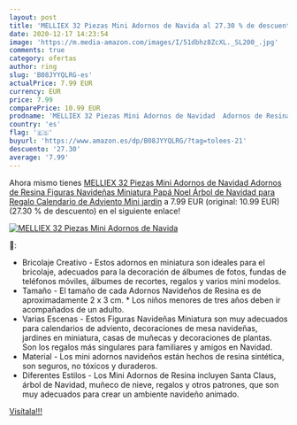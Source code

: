 ```yaml
---
layout: post
title: 'MELLIEX 32 Piezas Mini Adornos de Navida al 27.30 % de descuento'
date: 2020-12-17 14:23:54
image: 'https://m.media-amazon.com/images/I/51dbhz8ZcXL._SL200_.jpg'
comments: true
category: ofertas
author: ring
slug: 'B08JYYQLRG-es'
actualPrice: 7.99 EUR
currency: EUR
price: 7.99
comparePrice: 10.99 EUR
prodname: 'MELLIEX 32 Piezas Mini Adornos de Navidad  Adornos de Resina Figuras Navideñas Miniatura Papá Noel Árbol de Navidad para Regalo  Calendario de Adviento  Mini jardín'
country: 'es'
flag: '🇪🇸'
buyurl: 'https://www.amazon.es/dp/B08JYYQLRG/?tag=tolees-21'
descuento: '27.30'
average: '7.99'
---
```


Ahora mismo tienes [MELLIEX 32 Piezas Mini Adornos de Navidad  Adornos de Resina Figuras Navideñas Miniatura Papá Noel Árbol de Navidad para Regalo  Calendario de Adviento  Mini jardín](https://www.amazon.es/dp/B08JYYQLRG/?tag=tolees-21) a 7.99 EUR (original: 10.99 EUR) (27.30 %  de descuento) en el siguiente enlace!

[![MELLIEX 32 Piezas Mini Adornos de Navida](https://m.media-amazon.com/images/I/51dbhz8ZcXL._SL200_.jpg)](https://www.amazon.es/dp/B08JYYQLRG/?tag=tolees-21)

🔎:

- Bricolaje Creativo - Estos adornos en miniatura son ideales para el bricolaje, adecuados para la decoración de álbumes de fotos, fundas de teléfonos móviles, álbumes de recortes, regalos y varios mini modelos.
- Tamaño - El tamaño de cada Adornos Navideños de Resina es de aproximadamente 2 x 3 cm. * Los niños menores de tres años deben ir acompañados de un adulto.
- Varias Escenas - Estos Figuras Navideñas Miniatura son muy adecuados para calendarios de adviento, decoraciones de mesa navideñas, jardines en miniatura, casas de muñecas y decoraciones de plantas. Son los regalos más singulares para familiares y amigos en Navidad.
- Material - Los mini adornos navideños están hechos de resina sintética, son seguros, no tóxicos y duraderos.
- Diferentes Estilos - Los Mini Adornos de Resina incluyen Santa Claus, árbol de Navidad, muñeco de nieve, regalos y otros patrones, que son muy adecuados para crear un ambiente navideño animado.

[Visítala!!!](https://www.amazon.es/dp/B08JYYQLRG/?tag=tolees-21)
